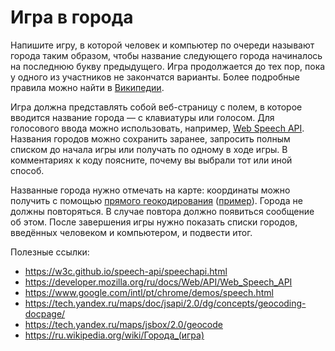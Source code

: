 # Игра в города

Напишите игру, в которой человек и компьютер по очереди называют города таким образом, чтобы название следующего города начиналось на последнюю букву предыдущего. Игра продолжается до тех пор, пока у одного из участников не закончатся варианты. Более подробные правила можно найти в [Википедии](https://ru.wikipedia.org/wiki/Города_(игра)).

Игра должна представлять собой веб-страницу с полем, в которое вводится название города — с клавиатуры или голосом. Для голосового ввода можно использовать, например, [Web Speech API](https://developer.mozilla.org/ru/docs/Web/API/Web_Speech_API). Названия городов можно сохранить заранее, запросить полным списком до начала игры или получать по одному в ходе игры. В комментариях к коду поясните, почему вы выбрали тот или иной способ.

Названные города нужно отмечать на карте: координаты можно получить с помощью [прямого геокодирования](https://tech.yandex.ru/maps/doc/jsapi/2.0/dg/concepts/geocoding-docpage/) ([пример](https://tech.yandex.ru/maps/jsbox/2.0/geocode)). Города не должны повторяться. В случае повтора должно появиться сообщение об этом. После завершения игры нужно показать списки городов, введённых человеком и компьютером, и подвести итог.

Полезные ссылки:

- https://w3c.github.io/speech-api/speechapi.html
- https://developer.mozilla.org/ru/docs/Web/API/Web_Speech_API
- https://www.google.com/intl/pt/chrome/demos/speech.html
- https://tech.yandex.ru/maps/doc/jsapi/2.0/dg/concepts/geocoding-docpage/
- https://tech.yandex.ru/maps/jsbox/2.0/geocode
- https://ru.wikipedia.org/wiki/Города_(игра)
